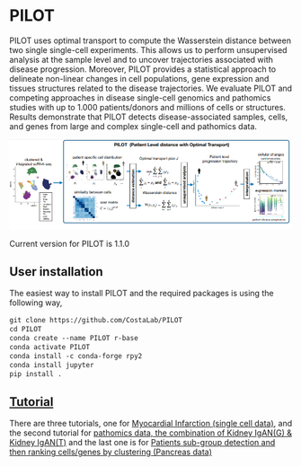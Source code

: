 # PILOT

PILOT uses optimal transport to compute the Wasserstein distance between two single single-cell experiments. This allows us to perform unsupervised analysis at the sample level and to uncover trajectories associated with disease progression. Moreover, PILOT provides a statistical approach to delineate non-linear changes in cell populations, gene expression and tissues structures related to the disease trajectories.  We evaluate PILOT and competing approaches in  disease single-cell genomics and pathomics studies with up to 1.000 patients/donors and millions of cells or structures. Results demonstrate that PILOT detects disease-associated samples, cells, and genes from large and complex single-cell and pathomics data.


![plot](./img/plot.png)


Current version for PILOT is 1.1.0

## User installation
The easiest way to install PILOT and the required packages is using the following way,

```terminal
git clone https://github.com/CostaLab/PILOT
cd PILOT
conda create --name PILOT r-base
conda activate PILOT
conda install -c conda-forge rpy2
conda install jupyter
pip install .
```
## [Tutorial](https://github.com/CostaLab/PILOT/tree/main/Tutorial)
There are three tutorials, one for [Myocardial Infarction (single cell data)](https://github.com/CostaLab/PILOT/blob/main/Tutorial/%20Myocardial%20infarction.ipynb), and the second tutorial for [pathomics data, the combination of Kidney IgAN(G) & Kidney IgAN(T)](https://github.com/CostaLab/PILOT/blob/main/Tutorial/Combination_Kidney_IgAN.ipynb) and the last one is for [Patients sub-group detection and then ranking cells/genes by clustering (Pancreas data)](https://github.com/CostaLab/PILOT/blob/main/Tutorial/Patients%20sub-group%20detection.ipynb)
 


